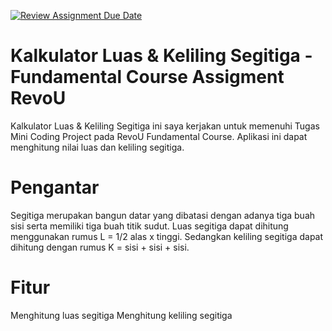[![Review Assignment Due Date](https://classroom.github.com/assets/deadline-readme-button-24ddc0f5d75046c5622901739e7c5dd533143b0c8e959d652212380cedb1ea36.svg)](https://classroom.github.com/a/qf43-o8w)

# Kalkulator Luas & Keliling Segitiga - Fundamental Course Assigment RevoU
Kalkulator Luas & Keliling Segitiga ini saya kerjakan untuk memenuhi Tugas Mini Coding Project pada RevoU Fundamental Course. Aplikasi ini dapat menghitung nilai luas dan keliling segitiga.

# Pengantar
Segitiga merupakan bangun datar yang dibatasi dengan adanya tiga buah sisi serta memiliki tiga buah titik sudut. 
Luas segitiga dapat dihitung menggunakan rumus L = 1/2 alas x tinggi. 
Sedangkan keliling segitiga dapat dihitung dengan rumus K = sisi + sisi + sisi.

# Fitur
Menghitung luas segitiga
Menghitung keliling segitiga
